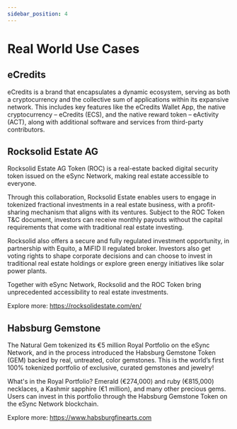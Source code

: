 ```yaml
---
sidebar_position: 4
---
```


# Real World Use Cases

## eCredits

eCredits is a brand that encapsulates a dynamic ecosystem, serving as both a cryptocurrency and the collective sum of applications within its expansive network. This includes key features like the eCredits Wallet App, the native cryptocurrency – eCredits (ECS), and the native reward token – eActivity (ACT), along with additional software and services from third-party contributors.

## Rocksolid Estate AG

Rocksolid Estate AG Token (ROC) is a real-estate backed digital security token issued on the eSync Network, making real estate accessible to everyone.

Through this collaboration, Rocksolid Estate enables users to engage in tokenized fractional investments in a real estate business, with a profit-sharing mechanism that aligns with its ventures. Subject to the ROC Token T&C document, investors can receive monthly payouts without the capital requirements that come with traditional real estate investing.

Rocksolid also offers a secure and fully regulated investment opportunity, in partnership with Equito, a MiFID II regulated broker. Investors also get voting rights to shape corporate decisions and can choose to invest in traditional real estate holdings or explore green energy initiatives like solar power plants.

Together with eSync Network, Rocksolid and the ROC Token bring unprecedented accessibility to real estate investments.

Explore more: https://rocksolidestate.com/en/

## Habsburg Gemstone

The Natural Gem tokenized its €5 million Royal Portfolio on the eSync Network, and in the process introduced the Habsburg Gemstone Token (GEM) backed by real, untreated, color gemstones. This is the world’s first 100% tokenized portfolio of exclusive, curated gemstones and jewelry!

What's in the Royal Portfolio? Emerald (€274,000) and ruby (€815,000) necklaces, a Kashmir sapphire (€1 million), and many other precious gems. Users can invest in this portfolio through the Habsburg Gemstone Token on the eSync Network blockchain.

Explore more: https://www.habsburgfinearts.com
